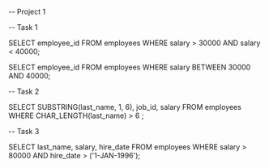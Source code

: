 -- Project 1

-- Task 1

SELECT employee_id
FROM employees
WHERE 
salary > 30000
AND
salary < 40000;

SELECT employee_id
FROM employees
WHERE 
salary BETWEEN 30000 AND 40000;

-- Task 2

SELECT SUBSTRING(last_name, 1, 6),
    job_id,
    salary
FROM employees
WHERE CHAR_LENGTH(last_name) > 6 ;

-- Task 3

SELECT last_name,
    salary,
    hire_date
FROM employees
WHERE salary > 80000
AND
hire_date > ('1-JAN-1996');